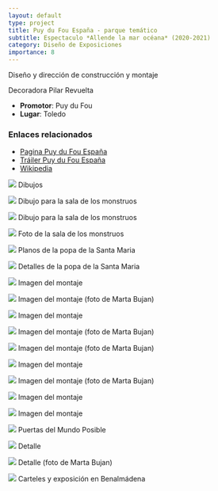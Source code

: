 ```yaml
---
layout: default
type: project
title: Puy du Fou España - parque temático
subtitle: Espectaculo *Allende la mar océana* (2020-2021)
category: Diseño de Exposiciones
importance: 8
---
```


Diseño y dirección de construcción y montaje

Decoradora Pilar Revuelta

- **Promotor**: Puy du Fou
- **Lugar**: Toledo

### Enlaces relacionados

- [Pagina Puy du Fou España](https://www.puydufou.com/espana/es)
- [Tráiler Puy du Fou España](https://www.youtube.com/watch?v=ach8HOQMtEM)
- [Wikipedia](https://es.wikipedia.org/wiki/Puy_du_Fou_Espa%C3%B1a)




![](01.jpg)
Dibujos

![](02.jpg)
Dibujo para la sala de los monstruos

![](03.jpg)
Dibujo para la sala de los monstruos

![](04.jpg)
Foto de la sala de los monstruos

![](05.jpg)
Planos de la popa de la Santa Maria

![](06.jpg)
Detalles de la popa de la Santa Maria

![](07.jpg)
Imagen del montaje

![](08.jpg)
Imagen del montaje (foto de Marta Bujan)

![](09.jpg)
Imagen del montaje

![](10.jpg)
Imagen del montaje (foto de Marta Bujan)

![](11.jpg)
Imagen del montaje (foto de Marta Bujan)

![](12.jpg)
Imagen del montaje

![](13.jpg)
Imagen del montaje (foto de Marta Bujan)

![](14.jpg)
Imagen del montaje

![](15.jpg)
Imagen del montaje

![](16.jpg)
Puertas del Mundo Posible

![](17.jpg)
Detalle

![](18.jpg)
Detalle (foto de Marta Bujan)

![](19.jpg)
Carteles y exposición en Benalmádena
